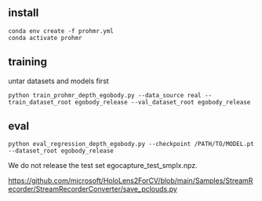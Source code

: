 ## install

```
conda env create -f prohmr.yml
conda activate prohmr
```

## training

untar datasets and models first

```
python train_prohmr_depth_egobody.py --data_source real --train_dataset_root egobody_release --val_dataset_root egobody_release
```


## eval

```
python eval_regression_depth_egobody.py --checkpoint /PATH/TO/MODEL.pt --dataset_root egobody_release
```

We do not release the test set egocapture_test_smplx.npz.

https://github.com/microsoft/HoloLens2ForCV/blob/main/Samples/StreamRecorder/StreamRecorderConverter/save_pclouds.py
